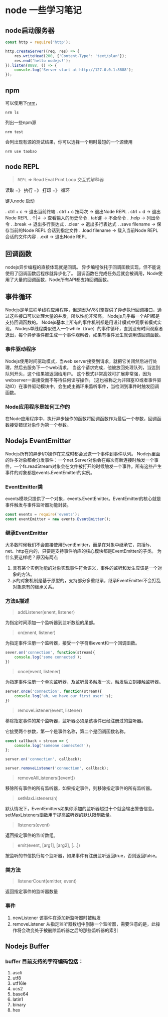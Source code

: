 # node 一些学习笔记

## node启动服务器

```js
const http = require('http');

http.createServer((req, res) => {
    res.writeHead(200, {'Content-Type': 'text/plan'});
    res.end('hello nodejs!');
}).listen(8888, () => {
    console.log('Server start at http://127.0.0.1:8888');
});
```

## npm 

可以使用下[nrm](https://www.npmjs.com/package/nrm)，

`nrm ls`

列出一些npm源

`nrm test`
 
会列出现有源的测试结果，你可以选择一个用时最短的一个源使用

`nrm use taobao`

## node REPL

> `REPL` => Read Eval Print Loop 交互式解释器

读取 =》 执行 =》 打印 =》 循环

键入node 启动

. ctrl + c -> 退出当前终端
. ctrl + c 按两次 -> 退出Node REPL
. ctrl + d -> 退出Node REPL
. ↑|↓ -> 查看输入的历史命令
. tab键 -> 不全命令
. .help -> 列出命令
. .break -> 退出多行表达式
. .clear -> 退出多行表达式
. .save filename -> 保存当前的Node REPL 会话到指定文件
. .load filename -> 载入当前Node REPL 会话的文件内容
. .exit -> 退出Node REPL

## 回调函数

nodejs异步编程的直接体现就是回调。
异步编程依托于回调函数实现，但不能说使用了回调函数后程序就异步化了。
回调函数在完成任务后就会被调用，Node使用了大量的回调函数，Node所有API都支持回调函数。

## 事件循环

Nodejs是单进程单线程应用程序，但是因为V8引擎提供了异步执行回调接口，通过这些接口可以处理大量的并发，所以性能非常高。
Nodejs几乎每一个API都是支持回调函数的。
Nodejs基本上所有的事件机制都是用设计模式中观察者模式实现。
Nodejs单线程类似进入一个while（true）的事件循环，直到没有时间观察者退出，每个异步事件都生成一个事件观察者，如果有事件发生就调用该回调函数。

### 事件驱动程序

Nodejs使用时间驱动模式，当web server接受到请求，就把它关闭然后进行处理，然后去服务下一个web请求。
当这个请求完成，他被放回处理队列，当达到队列开头，这个结果被返回给用户。
这个模式非常高效可扩展非常强，因为webserver一直接受而不等待任何读写操作。（这也被称之为非阻塞IO或者事件驱动IO）在事件驱动模块中，会生成主循环来监听事件，当检测到事件时触发回调函数。

### Node应用程序是如何工作的

在Node应用程序中，执行异步操作的函数将回调函数作为最后一个参数，回调函数接受错误对象作为第一个参数。

## Nodejs EventEmitter

Nodejs所有的异步I/O操作在完成时都会发送一个事件到事件队列。
Nodejs里面的许多对象都会分发事件：一个net.Server对象会在每次有新连接时触发一个事件，一个fs.readStream对象会在文件被打开的时候触发一个事件。所有这些产生事件的对象都是events.EventEmitter的实例。

### EventEmitter类

events模块只提供了一个对象，events.EventEmitter。EventEmitter的核心就是事件触发与事件监听器功能封装。

```js
const events = require('events');
const eventEmitter = new events.EventEmitter();
```

### 继承EventEmitter

大多数时候我们不会直接使用EventEmitter，而是在对象中继承它，包括fs、net、http在内的，只要是支持事件响应的核心模块都是EventEmitter的子类。
为什么要这样呢？原因有两点

1. 具有某个实例功能的对象实现事件符合语义，事件的监听和发生应该是一个对象的方法。
2. js的对象机制是基于原型的，支持部分多重继承，继承EventEmitter不会打乱对象原有的继承关系。

### 方法&描述

> addListener(enent, listener)

为指定时间添加一个监听器到监听数组的尾部。

> on(enent, listener)

为指定事件注册一个监听器，接受一个字符串event和一个回调函数。
```js
sever.on('connection', function(stream){
    console.log('some connected');
})
```

> once(event, listener)

为指定事件注册一个单次监听器，及监听最多触发一次，触发后立刻接触监听器。

```js
server.once('connection', function(stream){
    console.log('ah, we have our first user!'s);
})
```

> removeListener(event, listener)

移除指定事件的某个监听器，监听器必须是该事件已经注册过的监听器。

它接受两个参数，第一个是事件名称，第二个是回调函数名称。
```js
const callback = stream => {
    console.log('someone connected!');
};

server.on('connection', callback);

server.removeListener('connection', callback);
```

> removeAllListeners([event])

移除所有事件的所有监听器，如果指定事件，则移除指定事件的所有监听器。

> setMaxListeners(n)

默认情况下，EventEmitters如果你添加的监听器超过十个就会输出警告信息。setMaxListeners函数用于提高监听器的默认限制数量。

> listeners(event)

返回指定事件的监听数组。

> emit(event, [arg1], [arg2], [...])

按监听的书信执行每个监听器，如果事件有注册监听返回true，否则返回false。

### 类方法

> listenerCount(emitter, event)

返回指定事件的监听器数量

### 事件

1. newListener 该事件在添加新监听器时被触发
2. removeListener 从指定监听器数组中删除一个监听器，需要注意的是，此操作将会改变处于被删除监听器之后的那些监听器的索引


## Nodejs Buffer

### buffer 目前支持的字符编码包括：

1. ascli
2. utf8
3. utf16le
4. ucs2
5. base64
6. latin1
7. binary
8. hex